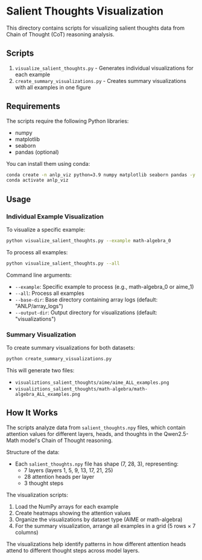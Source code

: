 # Salient Thoughts Visualization

This directory contains scripts for visualizing salient thoughts data from Chain of Thought (CoT) reasoning analysis.

## Scripts

1. `visualize_salient_thoughts.py` - Generates individual visualizations for each example
2. `create_summary_visualizations.py` - Creates summary visualizations with all examples in one figure

## Requirements

The scripts require the following Python libraries:
- numpy
- matplotlib
- seaborn
- pandas (optional)

You can install them using conda:
```bash
conda create -n anlp_viz python=3.9 numpy matplotlib seaborn pandas -y
conda activate anlp_viz
```

## Usage

### Individual Example Visualization

To visualize a specific example:
```bash
python visualize_salient_thoughts.py --example math-algebra_0
```

To process all examples:
```bash
python visualize_salient_thoughts.py --all
```

Command line arguments:
- `--example`: Specific example to process (e.g., math-algebra_0 or aime_1)
- `--all`: Process all examples
- `--base-dir`: Base directory containing array logs (default: "ANLP/array_logs")
- `--output-dir`: Output directory for visualizations (default: "visualizations")

### Summary Visualization

To create summary visualizations for both datasets:
```bash
python create_summary_visualizations.py
```

This will generate two files:
- `visualiztions_salient_thoughts/aime/aime_ALL_examples.png`
- `visualiztions_salient_thoughts/math-algebra/math-algebra_ALL_examples.png`

## How It Works

The scripts analyze data from `salient_thoughts.npy` files, which contain attention values for different layers, heads, and thoughts in the Qwen2.5-Math model's Chain of Thought reasoning.

Structure of the data:
- Each `salient_thoughts.npy` file has shape (7, 28, 3), representing:
  - 7 layers (layers 1, 5, 9, 13, 17, 21, 25)
  - 28 attention heads per layer
  - 3 thought steps

The visualization scripts:
1. Load the NumPy arrays for each example
2. Create heatmaps showing the attention values
3. Organize the visualizations by dataset type (AIME or math-algebra)
4. For the summary visualization, arrange all examples in a grid (5 rows × 7 columns)

The visualizations help identify patterns in how different attention heads attend to different thought steps across model layers. 